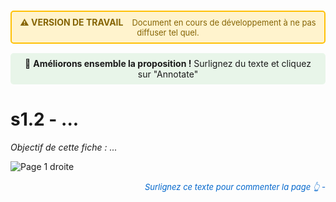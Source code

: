 <div style="background-color: #fff3cd; border: 2px solid #ffc107; border-radius: 5px; padding: 8px 12px; margin: 15px 0; text-align: center;">
  <strong style="color: #856404; font-size: 14px;">⚠️ VERSION DE TRAVAIL</strong>
  <span style="color: #856404; margin-left: 10px; font-size: 13px;">
    Document en cours de développement à ne pas diffuser tel quel.
  </span>
</div>

<div style="background-color: #e8f5e9; padding: 8px 12px; margin: 15px 0; border-radius: 5px; text-align: center; font-size: 14px;">
  💬 <strong>Améliorons ensemble la proposition !</strong> Surlignez du texte et cliquez sur "Annotate"
</div>


# s1.2 - ...
*Objectif de cette fiche : ...*

![Page 1 droite](../../ressources/img/SM_sujet1/page_1_droite.png)
<p style="color: #0066cc; font-style: italic; margin: 15px 0; font-size: 13px;text-align: right;">
   Surlignez ce texte pour commenter la page     👆       - 
</p>
